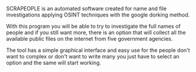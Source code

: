 SCRAPEOPLE is an automated software created for name and file investigations applying OSINT techniques with the google dorking method.

With this program you will be able to try to investigate the full names of people and if you still want more, there is an option that will collect all the available public files on the internet from five government agencies.

The tool has a simple graphical interface and easy use for the people don't want to complex or don't want to write many you just have to select an option and the same will start working.
